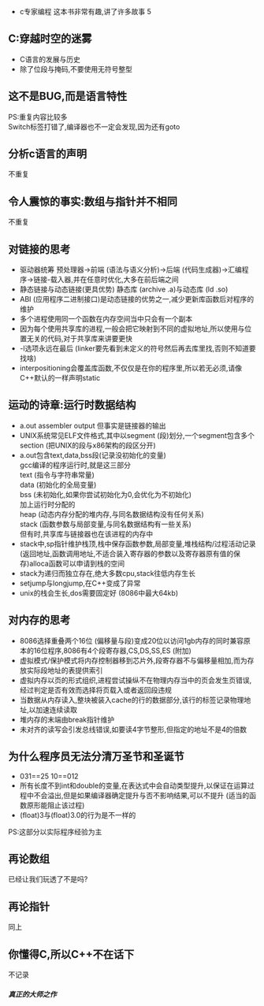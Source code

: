 - c专家编程 这本书非常有趣,讲了许多故事 5

## C:穿越时空的迷雾

- C语言的发展与历史
- 除了位段与掩码,不要使用无符号整型

## 这不是BUG,而是语言特性

PS:重复内容比较多  
Switch标签打错了,编译器也不一定会发现,因为还有goto

## 分析c语言的声明

不重复

## 令人震惊的事实:数组与指针并不相同
不重复

## 对链接的思考

- 驱动器统筹 预处理器->前端 (语法与语义分析)->后端 (代码生成器)->汇编程序->链接-载入器,并在任意时优化,大多在前后端之间
- 静态链接与动态链接(更具优势) 静态库 (archive .a)与动态库 (ld .so)
- ABI (应用程序二进制接口)是动态链接的优势之一,减少更新库函数后对程序的维护
- 多个进程使用同一个函数在内存空间当中只会有一个副本
- 因为每个使用共享库的进程,一般会把它映射到不同的虚拟地址,所以使用与位置无关的代码,对于共享库来讲要更快
- -l选项永远在最后 (linker要先看到未定义的符号然后再去库里找,否则不知道要找啥)
- interpositioning会覆盖库函数,不仅仅是在你的程序里,所以若无必须,请像C++默认的一样声明static

## 运动的诗章:运行时数据结构

- a.out assembler output 但事实是链接器的输出
- UNIX系统常见ELF文件格式,其中以segment (段)划分,一个segment包含多个section (把UNIX的段与x86架构的段区分开)
- a.out包含text,data,bss段(记录没初始化的变量)  
gcc编译的程序运行时,就是这三部分  
text (指令与字符串常量)  
data (初始化的全局变量)  
bss (未初始化,如果你尝试初始化为0,会优化为不初始化)  
加上运行时分配的  
heap (动态内存分配的堆内存,与同名数据结构没有任何关系)  
stack (函数参数与局部变量,与同名数据结构有一些关系)  
但有时,共享库与链接器也在该进程的内存中  
- stack中,sp指针维护栈顶,栈中保存函数参数,局部变量,堆栈结构/过程活动记录 (返回地址,函数调用地址,不适合装入寄存器的参数以及寄存器原有值的保存)alloca函数可以申请到栈的空间
- stack为递归而独立存在,绝大多数cpu,stack往低内存生长
- setjump与longjump,在C++变成了异常
- unix的栈会生长,dos需要固定好 (8086中最大64kb)

## 对内存的思考

- 8086选择重叠两个16位 (偏移量与段)变成20位以访问1gb内存的同时兼容原本的16位程序,8086有4个段寄存器,CS,DS,SS,ES (附加)
- 虚拟模式/保护模式将内存控制器移到芯片外,段寄存器不与偏移量相加,而为存放实际段地址的表提供索引
- 虚拟内存以页的形式组织,进程尝试操纵不在物理内存当中的页会发生页错误,经过判定是否有效而选择将页载入或者返回段违规
- 当数据从内存读入,整块被装入cache的行的数据部分,该行的标签记录物理地址,以加速连续读取
- 堆内存的末端由break指针维护
- 未对齐的读写会引发总线错误,如要读4字节整形,但指定的地址不是4的倍数

## 为什么程序员无法分清万圣节和圣诞节

- 031==25 10==012
- 所有长度不到int和double的变量,在表达式中会自动类型提升,以保证在运算过程中不会溢出,但是如果编译器确定提升与否不影响结果,可以不提升 (适当的函数原形能阻止该过程)
- (float)3与(float)3.0的行为是不一样的

PS:这部分以实际程序经验为主

## 再论数组

已经让我们玩透了不是吗?

## 再论指针

同上

## 你懂得C,所以C++不在话下

不记录

#### _真正的大师之作_